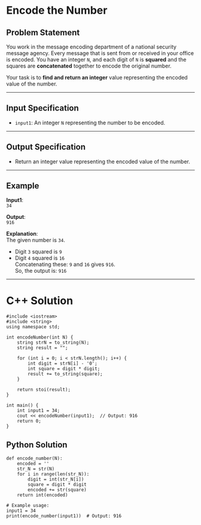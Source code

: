 # Encode the Number

## Problem Statement

You work in the message encoding department of a national security message agency. Every message that is sent from or received in your office is encoded. You have an integer `N`, and each digit of `N` is **squared** and the squares are **concatenated** together to encode the original number.  

Your task is to **find and return an integer** value representing the encoded value of the number.

---

## Input Specification

- `input1`: An integer `N` representing the number to be encoded.

---

## Output Specification

- Return an integer value representing the encoded value of the number.

---

## Example

**Input1**:  
`34`

**Output**:  
`916`

**Explanation**:  
The given number is `34`.  
- Digit `3` squared is `9`  
- Digit `4` squared is `16`  
Concatenating these: `9` and `16` gives `916`.  
So, the output is: `916`

---
# C++ Solution
```
#include <iostream>
#include <string>
using namespace std;

int encodeNumber(int N) {
    string strN = to_string(N);
    string result = "";

    for (int i = 0; i < strN.length(); i++) {
        int digit = strN[i] - '0';
        int square = digit * digit;
        result += to_string(square);
    }

    return stoi(result);
}

int main() {
    int input1 = 34;
    cout << encodeNumber(input1);  // Output: 916
    return 0;
}
```
## Python Solution 

```
def encode_number(N):
    encoded = ''
    str_N = str(N)
    for i in range(len(str_N)):
        digit = int(str_N[i])
        square = digit * digit
        encoded += str(square)
    return int(encoded)

# Example usage:
input1 = 34
print(encode_number(input1))  # Output: 916
```

